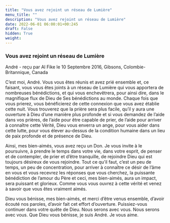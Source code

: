 ```yaml
---
title: "Vous avez rejoint un réseau de Lumière"
menu_title: ""
description: "Vous avez rejoint un réseau de Lumière"
date: 2022-06-01 06:00:01+00:245
draft: False
hidden: True
weight:
---
```

### Vous avez rejoint un réseau de Lumière

André - reçu par Al Fike le 10 Septembre 2016, Gibsons, Colombie-Britannique, Canada

C’est moi, André. Vous vous êtes réunis et avez prié ensemble et, ce faisant, vous vous êtes joints à un réseau de Lumière qui vous apportera de nombreuses bénédictions, et qui vous enchevêtrera, pour ainsi dire, dans le magnifique flux de Dieu de Ses bénédictions au monde. Chaque fois que vous prierez, vous bénéficierez de cette connexion que vous avez établie cette nuit. Vous trouverez que la prière sera plus facile, qu’il y aura une ouverture à Dieu d’une manière plus profonde et si vous demandez de l’aide dans vos prières, de l’aide pour être capable de prier, de l’aide pour arriver à connaître cette Vérité, Dieu vous enverra un ange, pour vous aider dans cette lutte, pour vous élever au-dessus de la condition humaine dans un lieu de paix profonde et de présence de Dieu.

Ainsi, mes bien-aimés, vous avez reçu un Don. Je vous invite à le poursuivre, à prendre le temps dans votre vie, dans votre esprit, de penser et de contempler, de prier et d’être tranquille, de rejoindre Dieu qui est toujours désireux de vous rejoindre. Tout ce qu’il faut, c’est un peu de temps, un peu de concentration, pour arriver à connaître ce désir de l’âme en vous et vous recevrez les réponses que vous cherchez, la puissante bénédiction de l’amour du Père et ceci, mes bien-aimés, aura un impact, sera puissant et glorieux. Comme vous vous ouvrez à cette vérité et venez à savoir que vous êtes vraiment aimés.

Dieu vous bénisse, mes bien-aimés, et merci d’être venus ensemble, d’avoir écouté nos paroles, d’avoir fait cet effort d’ouverture. Puissiez-vous continuer dans votre quête de Dieu. Nous serons avec vous. Nous serons avec vous. Que Dieu vous bénisse, je suis André. Je vous aime.



